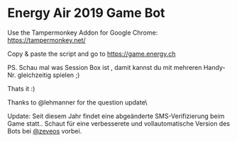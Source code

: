 # Energy Air 2019 Game Bot

Use the Tampermonkey Addon for Google Chrome: https://tampermonkey.net/

Copy & paste the script and go to https://game.energy.ch

PS. Schau mal was Session Box ist , damit kannst du mit mehreren Handy-Nr. gleichzeitig spielen ;)

Thats it :)

Thanks to @lehmanner for the question update\

Update: Seit diesem Jahr findet eine abgeänderte SMS-Verifizierung beim  Game statt.. Schaut für eine verbesserete und vollautomatische Version des Bots bei [@zeveos](https://github.com/zeveos/) vorbei.
